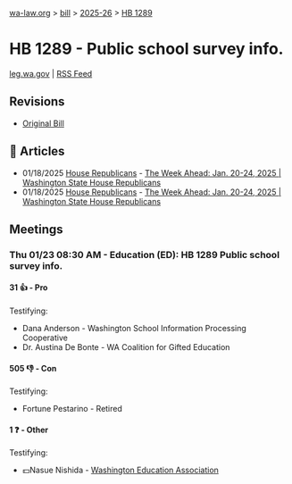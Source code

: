[wa-law.org](/) > [bill](/bill/) > [2025-26](/bill/2025-26/) > [HB 1289](/bill/2025-26/hb/1289/)

# HB 1289 - Public school survey info.
[leg.wa.gov](https://app.leg.wa.gov/billsummary?BillNumber=1289&Year=2025&Initiative=false) | [RSS Feed](./rss.xml)

## Revisions
* [Original Bill](1/)

## 📰 Articles
* 01/18/2025 [House Republicans](/org/house_republicans/) - [The Week Ahead: Jan. 20-24, 2025 | Washington State House Republicans](http://houserepublicans.wa.gov/week/the-week-ahead-jan-20-24-2025/#:~:text=HB%201289)
* 01/18/2025 [House Republicans](/org/house_republicans/) - [The Week Ahead: Jan. 20-24, 2025 | Washington State House Republicans](https://houserepublicans.wa.gov/week/the-week-ahead-jan-20-24-2025/#:~:text=HB%201289)

## Meetings
### Thu 01/23 08:30 AM - Education (ED): HB 1289 Public school survey info.
#### 31 👍 - Pro
Testifying:
* Dana Anderson - Washington School Information Processing Cooperative
* Dr. Austina De Bonte - WA Coalition for Gifted Education

#### 505 👎 - Con
Testifying:
* Fortune Pestarino - Retired

#### 1 ❓ - Other
Testifying:
* 💵Nasue Nishida - [Washington Education Association](/org/washington_education_association/)
